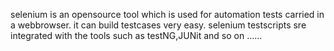 selenium is an opensource tool which is used for automation tests carried in a webbrowser.
it can build testcases very easy.
selenium testscripts sre integrated with the tools such as testNG,JUNit and so on ......
